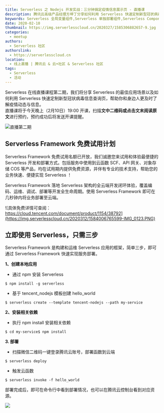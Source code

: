```yaml
---
title: Serverless 之 Nodejs 开发实战：三分钟搞定疫情信息展示页 - 直播课
description: 腾讯云高级产品经理方坤丁分享如何利用 Serverless 快速定制新型冠状病毒信息查询页，帮助大家及时了解疫情动态与信息
keywords: Serverless 全局变量组件,Serverless 单独部署组件,Serverless Component
date: 2020-02-10
thumbnail: https://img.serverlesscloud.cn/2020327/1585306882657-9.jpg
categories:
  - meetup
authors:
  - Serverless 社区
authorslink:
  - https://serverlesscloud.cn
location: 
  - 线上直播 | 腾讯云 & 云+社区 & Serverless 社区
tags:
  - Serverless
  - 活动  
---
```


Serverless 在线直播课程第二期，我们将分享 Serverless 的最佳应用场景以及如何利用 Serverless 快速定制新型冠状病毒信息查询页，帮助你和身边人更及时了解疫情动态与信息。  
直播课将于今天晚上（2月10日）19:00 开课，扫描**文中二维码或点击文末阅读原文**进行预约，预约成功后将发送开课提醒。  

![直播第二期](https://img.serverlesscloud.cn/2020325/1585122696033-IMG_0292.JPG)

## Serverless Framework 免费试用计划

Serverless Framework 免费试用名额已开放，我们诚邀您来试用和体验最便捷的 Serverless 开发和部署方式。包括服务中使用到云函数 SCF、API 网关、对象存储 COS 等产品，均在试用期内提供免费资源，并伴有专业的技术支持，帮助您的业务快速、便捷实现 Serverless ！

Serverless Framework 落地 Serverless 架构的全云端开发闭环体验，覆盖编码、运维、调试、部署等开发全生命周期。使用 Serverless Framework 即可在几秒钟内将业务部署至云端。

![具体免费详情可查阅：https://cloud.tencent.com/document/product/1154/38792](https://img.serverlesscloud.cn/2020312/1584006765599-IMG_0123.PNG)


## 立即使用 Serverless，只需三步

Serverless Framework 是构建和运维 Serverless 应用的框架，简单三步，即可通过 Serverless Framework 快速实现服务部署。

**1、创建本地应用**

- 通过 npm 安装 Serverless

```
$ npm install -g serverless
```

- 基于 tencent_nodejs 模板创建 hello_world

```
$ serverless create --template tencent-nodejs --path my-service
```

**2、安装相关依赖**

- 执行 npm install 安装相关依赖

```
$ cd my-service$ npm install
```

**3. 部署**

- 扫描微信二维码一键登录腾讯云账号，部署函数到云端

```
$ serverless deploy
```

- 触发云函数

```
$ serverless invoke -f hello_world
```

部署完成后，即可在命令行中看到部署情况，也可以在腾讯云控制台看到对应资源。

![](https://img.serverlesscloud.cn/2020312/1584006765436-IMG_0123.PNG)
